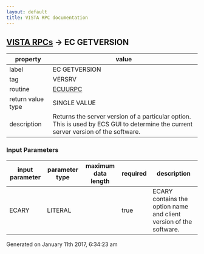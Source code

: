 ```yaml
---
layout: default
title: VISTA RPC documentation
---
```




## [VISTA RPCs](TableOfContent.md) &#8594; EC GETVERSION 

 property | value 
--- | --- 
 label | EC GETVERSION
 tag | VERSRV
 routine | [ECUURPC](http://code.osehra.org/dox/Routine_ECUURPC_source.html)
 return value type | SINGLE VALUE
 description | Returns the server version of a particular option.  This is used by ECS GUI to determine the current server version of the software.

### Input Parameters

| input parameter | parameter type | maximum data length | required | description | 
| --- | --- | --- | --- | --- | 
| ECARY | LITERAL |  | true | ECARY contains the option name and client version of the software. | 




Generated on January 11th 2017, 6:34:23 am